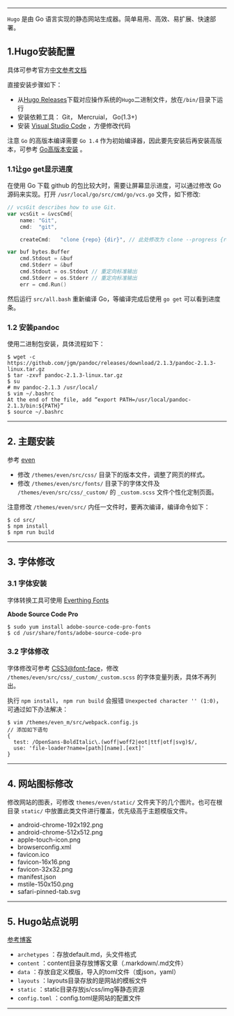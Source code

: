 -----
`Hugo` 是由 Go 语言实现的静态网站生成器。简单易用、高效、易扩展、快速部署。

<!--more-->

## 1.Hugo安装配置

具体可参考官方[中文参考文档](http://www.gohugo.org/)

直接安装步骤如下：

  - 从[Hugo Releases](https://github.com/spf13/hugo/releases)下载对应操作系统的`Hugo`二进制文件，放在`/bin/`目录下运行
  - 安装依赖工具： Git， Mercruial， Go(1.3+)
  - 安装 [Visual Studio Code](https://code.visualstudio.com/docs/setup/linux#_rhel-fedora-and-centos-based-distributions) ，方便修改代码

注意 `Go` 的高版本编译需要 `Go 1.4` 作为初始编译器，因此要先安装后再安装高版本，可参考 [Go高版本安装](https://blog.csdn.net/beyond__devil/article/details/68064202) 。

### 1.1让go get显示进度

在使用 Go 下载 github 的包比较大时，需要让屏幕显示进度，可以通过修改 Go 源码来实现。打开 `/usr/local/go/src/cmd/go/vcs.go` 文件，如下修改:

``` go
// vcsGit describes how to use Git.
var vcsGit = &vcsCmd{
	name: "Git",
	cmd:  "git",

	createCmd:   "clone {repo} {dir}", // 此处修改为 clone --progress {repo} {dir} update --init --recursive"},
```
``` go
var buf bytes.Buffer
	cmd.Stdout = &buf
	cmd.Stderr = &buf
	cmd.Stdout = os.Stdout // 重定向标准输出
	cmd.Stderr = os.Stderr // 重定向标准输出
	err = cmd.Run()
```
然后运行 `src/all.bash` 重新编译 Go，等编译完成后使用 `go get` 可以看到进度条。

### 1.2 安装pandoc

使用二进制包安装，具体流程如下：
```
$ wget -c https://github.com/jgm/pandoc/releases/download/2.1.3/pandoc-2.1.3-linux.tar.gz
$ tar -zxvf pandoc-2.1.3-linux.tar.gz
$ su
# mv pandoc-2.1.3 /usr/local/
$ vim ~/.bashrc
At the end of the file, add “export PATH=/usr/local/pandoc-2.1.3/bin:${PATH}”
$ source ~/.bashrc
```
-----

## 2. 主题安装

参考 [even](https://github.com/seisman/hugo-theme-even)

  - 修改 `/themes/even/src/css/` 目录下的版本文件，调整了网页的样式。
  - 修改 `/themes/even/src/fonts/` 目录下的字体文件及 `/themes/even/src/css/_custom/` 的 `_custom.scss` 文件个性化定制页面。

注意修改 `/themes/even/src/` 内任一文件时，要再次编译，编译命令如下：

```
$ cd src/
$ npm install
$ npm run build
``` 
-----

## 3. 字体修改

### 3.1 字体安装
字体转换工具可使用 [Everthing Fonts](https://everythingfonts.com/)

**Abode Source Code Pro**

```
$ sudo yum install adobe-source-code-pro-fonts
$ cd /usr/share/fonts/adobe-source-code-pro
```

### 3.2 字体修改
字体修改可参考 [CSS3@font-face](https://www.w3cplus.com/content/css3-font-face)，修改 `/themes/even/src/css/_custom/_custom.scss` 的字体变量列表，具体不再列出。 

执行 `npm install`， `npm run build` 会报错 `Unexpected character '' (1:0)`，可通过如下办法解决：
```
$ vim /themes/even_m/src/webpack.config.js
// 添加如下语句
{ 
  test: /OpenSans-BoldItalic\.(woff|woff2|eot|ttf|otf|svg)$/,
  use: 'file-loader?name=[path][name].[ext]'
}
```
-----

## 4. 网站图标修改

修改网站的图表，可修改 `themes/even/static/` 文件夹下的几个图片。也可在根目录 `static/` 中放置此类文件进行覆盖，优先级高于主题模版文件。

  - android-chrome-192x192.png
  - android-chrome-512x512.png
  - apple-touch-icon.png
  - browserconfig.xml
  - favicon.ico
  - favicon-16x16.png
  - favicon-32x32.png
  - manifest.json
  - mstile-150x150.png
  - safari-pinned-tab.svg

-----

## 5. Hugo站点说明
[参考博客](https://blog.coderzh.com/2015/08/29/hugo/)

  - `archetypes` ：存放default.md，头文件格式
  - `content` ：content目录存放博客文章（.markdown/.md文件）
  - `data` ：存放自定义模版，导入的toml文件（或json，yaml）
  - `layouts` ：layouts目录存放的是网站的模板文件
  - `static` ：static目录存放js/css/img等静态资源
  - `config.toml` ：config.toml是网站的配置文件

-----
